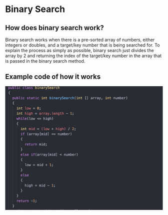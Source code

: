 # Binary Search
## How does binary search work?
Binary search works when there is a pre-sorted array of numbers, either integers or doubles, and a target/key number that is being searched for. To explain the process as simply as possible, binary search just divides the array by 2 and returning the index of the target/key number in the array that is passed in the binary search method.
## Example code of how it works
![example](example.png)
